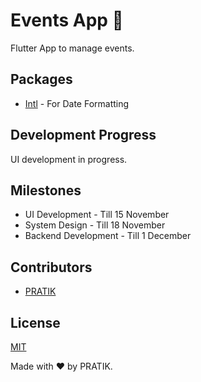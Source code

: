 # Events App 🌱
Flutter App to manage events.

## Packages
* [Intl](https://pub.dev/packages/intl) - For Date Formatting

## Development Progress
UI development in progress.

## Milestones
* UI Development - Till 15 November
* System Design - Till 18 November
* Backend Development - Till 1 December

## Contributors
* [PRATIK](https://github.com/pratikstemkar)

## License
[MIT](https://opensource.org/licenses/MIT)

Made with ❤ by PRATIK.
